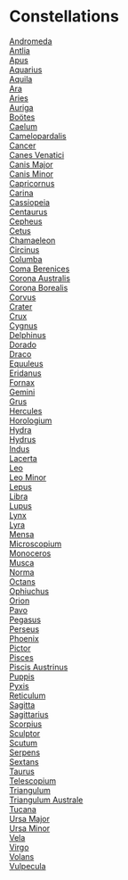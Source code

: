 # Constellations
[Andromeda](https://en.wikipedia.org/wiki/Andromeda_(constellation))<br>
[Antlia](https://en.wikipedia.org/wiki/Antlia)<br>
[Apus](https://en.wikipedia.org/wiki/Apus)<br>
[Aquarius](https://en.wikipedia.org/wiki/Aquarius_(constellation))<br>
[Aquila](https://en.wikipedia.org/wiki/Aquila_(constellation))<br>
[Ara](https://en.wikipedia.org/wiki/Ara_(constellation))<br>
[Aries](https://en.wikipedia.org/wiki/Aries_(constellation))<br>
[Auriga](https://en.wikipedia.org/wiki/Auriga_(constellation))<br>
[Boötes](https://en.wikipedia.org/wiki/Boötes)<br>
[Caelum](https://en.wikipedia.org/wiki/Caelum)<br>
[Camelopardalis](https://en.wikipedia.org/wiki/Camelopardalis)<br>
[Cancer](https://en.wikipedia.org/wiki/Cancer_(constellation))<br>
[Canes Venatici](https://en.wikipedia.org/wiki/Canes_Venatici)<br>
[Canis Major](https://en.wikipedia.org/wiki/Canis_Major)<br>
[Canis Minor](https://en.wikipedia.org/wiki/Canis_Minor)<br>
[Capricornus](https://en.wikipedia.org/wiki/Capricornus)<br>
[Carina](https://en.wikipedia.org/wiki/Carina_(constellation))<br>
[Cassiopeia](https://en.wikipedia.org/wiki/Cassiopeia_(constellation))<br>
[Centaurus](https://en.wikipedia.org/wiki/Centaurus)<br>
[Cepheus](https://en.wikipedia.org/wiki/Cepheus_(constellation))<br>
[Cetus](https://en.wikipedia.org/wiki/Cetus)<br>
[Chamaeleon](https://en.wikipedia.org/wiki/Chamaeleon)<br>
[Circinus](https://en.wikipedia.org/wiki/Circinus)<br>
[Columba](https://en.wikipedia.org/wiki/Columba_(constellation))<br>
[Coma Berenices](https://en.wikipedia.org/wiki/Coma_Berenices)<br>
[Corona Australis](https://en.wikipedia.org/wiki/Corona_Australis)<br>
[Corona Borealis](https://en.wikipedia.org/wiki/Corona_Borealis)<br>
[Corvus](https://en.wikipedia.org/wiki/Corvus_(constellation))<br>
[Crater](https://en.wikipedia.org/wiki/Crater_(constellation))<br>
[Crux](https://en.wikipedia.org/wiki/Crux)<br>
[Cygnus](https://en.wikipedia.org/wiki/Cygnus_(constellation))<br>
[Delphinus](https://en.wikipedia.org/wiki/Delphinus)<br>
[Dorado](https://en.wikipedia.org/wiki/Dorado)<br>
[Draco](https://en.wikipedia.org/wiki/Draco_(constellation))<br>
[Equuleus](https://en.wikipedia.org/wiki/Equuleus)<br>
[Eridanus](https://en.wikipedia.org/wiki/Eridanus_(constellation))<br>
[Fornax](https://en.wikipedia.org/wiki/Fornax)<br>
[Gemini](https://en.wikipedia.org/wiki/Gemini_(constellation))<br>
[Grus](https://en.wikipedia.org/wiki/Grus_(constellation))<br>
[Hercules](https://en.wikipedia.org/wiki/Hercules_(constellation))<br>
[Horologium](https://en.wikipedia.org/wiki/Horologium_(constellation))<br>
[Hydra](https://en.wikipedia.org/wiki/Hydra_(constellation))<br>
[Hydrus](https://en.wikipedia.org/wiki/Hydrus)<br>
[Indus](https://en.wikipedia.org/wiki/Indus_(constellation))<br>
[Lacerta](https://en.wikipedia.org/wiki/Lacerta)<br>
[Leo](https://en.wikipedia.org/wiki/Leo_(constellation))<br>
[Leo Minor](https://en.wikipedia.org/wiki/Leo_Minor)<br>
[Lepus](https://en.wikipedia.org/wiki/Lepus_(constellation))<br>
[Libra](https://en.wikipedia.org/wiki/Libra_(constellation))<br>
[Lupus](https://en.wikipedia.org/wiki/Lupus_(constellation))<br>
[Lynx](https://en.wikipedia.org/wiki/Lynx_(constellation))<br>
[Lyra](https://en.wikipedia.org/wiki/Lyra)<br>
[Mensa](https://en.wikipedia.org/wiki/Mensa_(constellation))<br>
[Microscopium](https://en.wikipedia.org/wiki/Microscopium)<br>
[Monoceros](https://en.wikipedia.org/wiki/Monoceros)<br>
[Musca](https://en.wikipedia.org/wiki/Musca)<br>
[Norma](https://en.wikipedia.org/wiki/Norma_(constellation))<br>
[Octans](https://en.wikipedia.org/wiki/Octans)<br>
[Ophiuchus](https://en.wikipedia.org/wiki/Ophiuchus)<br>
[Orion](https://en.wikipedia.org/wiki/Orion_(constellation))<br>
[Pavo](https://en.wikipedia.org/wiki/Pavo_(constellation))<br>
[Pegasus](https://en.wikipedia.org/wiki/Pegasus_(constellation))<br>
[Perseus](https://en.wikipedia.org/wiki/Perseus_(constellation))<br>
[Phoenix](https://en.wikipedia.org/wiki/Phoenix_(constellation))<br>
[Pictor](https://en.wikipedia.org/wiki/Pictor)<br>
[Pisces](https://en.wikipedia.org/wiki/Pisces_(constellation))<br>
[Piscis Austrinus](https://en.wikipedia.org/wiki/Piscis_Austrinus)<br>
[Puppis](https://en.wikipedia.org/wiki/Puppis)<br>
[Pyxis](https://en.wikipedia.org/wiki/Pyxis)<br>
[Reticulum](https://en.wikipedia.org/wiki/Reticulum)<br>
[Sagitta](https://en.wikipedia.org/wiki/Sagitta)<br>
[Sagittarius](https://en.wikipedia.org/wiki/Sagittarius_(constellation))<br>
[Scorpius](https://en.wikipedia.org/wiki/Scorpius)<br>
[Sculptor](https://en.wikipedia.org/wiki/Sculptor_(constellation))<br>
[Scutum](https://en.wikipedia.org/wiki/Scutum_(constellation))<br>
[Serpens](https://en.wikipedia.org/wiki/Serpens)<br>
[Sextans](https://en.wikipedia.org/wiki/Sextans)<br>
[Taurus](https://en.wikipedia.org/wiki/Taurus_(constellation))<br>
[Telescopium](https://en.wikipedia.org/wiki/Telescopium)<br>
[Triangulum](https://en.wikipedia.org/wiki/Triangulum)<br>
[Triangulum Australe](https://en.wikipedia.org/wiki/Triangulum_Australe)<br>
[Tucana](https://en.wikipedia.org/wiki/Tucana)<br>
[Ursa Major](https://en.wikipedia.org/wiki/Ursa_Major)<br>
[Ursa Minor](https://en.wikipedia.org/wiki/Ursa_Minor)<br>
[Vela](https://en.wikipedia.org/wiki/Vela_(constellation))<br>
[Virgo](https://en.wikipedia.org/wiki/Virgo_(constellation))<br>
[Volans](https://en.wikipedia.org/wiki/Volans)<br>
[Vulpecula](https://en.wikipedia.org/wiki/Vulpecula)<br>
